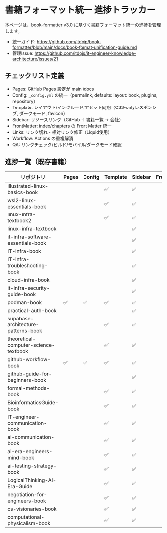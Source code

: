 # 書籍フォーマット統一 進捗トラッカー

本ページは、book-formatter v3.0 に基づく書籍フォーマット統一の進捗を管理します。

- 統一ガイド: https://github.com/itdojp/book-formatter/blob/main/docs/book-format-unification-guide.md
- 管理Issue: https://github.com/itdojp/it-engineer-knowledge-architecture/issues/21

## チェックリスト定義
- Pages: GitHub Pages 設定が main /docs
- Config: `_config.yml` の統一（permalink, defaults: layout: book, plugins, repository）
- Template: レイアウト/インクルード/アセット同期（CSS-onlyレスポンシブ, ダークモード, favicon）
- Sidebar: リソースリンク（GitHub → 書籍一覧 → 会社）
- FrontMatter: index/chapters の Front Matter 統一
- Links: リンク切れ・相対リンク修正（Liquid使用）
- Workflow: Actions の重複解消
- QA: リンクチェック/ビルド/モバイル/ダークモード確認

## 進捗一覧（既存書籍）

| リポジトリ | Pages | Config | Template | Sidebar | FrontMatter | Links | Workflow | QA |
|---|---|---|---|---|---|---|---|---|
| illustrated-linux-basics-book |  |  | ✅ | ✅ |  | ✅ |  |  |
| wsl2-linux-essentials-book |  |  | ✅ | ✅ |  | ✅ |  |  |
| linux-infra-textbook2 |  |  | ✅ | ✅ |  | ✅ |  |  |
| linux-infra-textbook |  |  |  | ✅ |  |  |  |  |
| it-infra-software-essentials-book |  |  |  | ✅ |  |  |  |  |
| IT-infra-book |  |  |  | ✅ |  |  |  |  |
| IT-infra-troubleshooting-book |  |  |  | ✅ |  |  |  |  |
| cloud-infra-book |  |  |  | ✅ |  |  |  |  |
| it-infra-security-guide-book |  |  |  | ✅ |  |  |  |  |
| podman-book | ✅ | ✅ | ✅ | ✅ |  | ✅ |  |  |
| practical-auth-book |  |  |  | ✅ |  |  |  |  |
| supabase-architecture-patterns-book |  |  | ✅ | ✅ |  | ✅ |  |  |
| theoretical-computer-science-textbook |  |  | ✅ | ✅ |  | ✅ |  |  |
| github-workflow-book | ✅ | ✅ | ✅ | ✅ |  | ✅ |  |  |
| github-guide-for-beginners-book |  |  |  | ✅ |  |  |  |  |
| formal-methods-book |  |  | ✅ | ✅ |  | ✅ |  |  |
| BioinformaticsGuide-book |  |  | ✅ | ✅ |  | ✅ |  |  |
| IT-engineer-communication-book |  |  | ✅ | ✅ |  | ✅ |  |  |
| ai-communication-book |  |  | ✅ | ✅ |  | ✅ |  |  |
| ai-era-engineers-mind-book |  |  | ✅ | ✅ |  | ✅ |  |  |
| ai-testing-strategy-book |  |  | ✅ | ✅ |  | ✅ |  |  |
| LogicalThinking-AI-Era-Guide |  |  | ✅ | ✅ |  | ✅ |  |  |
| negotiation-for-engineers-book |  |  | ✅ | ✅ |  | ✅ |  |  |
| cs-visionaries-book |  |  | ✅ | ✅ |  | ✅ |  |  |
| computational-physicalism-book |  |  | ✅ | ✅ |  | ✅ |  |  |
